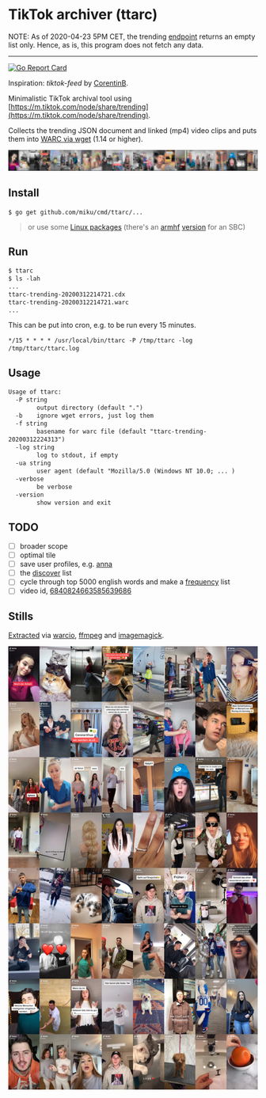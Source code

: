 # TikTok archiver (ttarc)

NOTE: As of 2020-04-23 5PM CET, the trending [endpoint](https://m.tiktok.com/node/share/trending) returns an empty list only. Hence, as is, this program does not fetch any data.

----

[![Go Report Card](https://goreportcard.com/badge/github.com/miku/ttarc)](https://goreportcard.com/report/github.com/miku/ttarc)

Inspiration: *tiktok-feed* by [CorentinB](https://github.com/CorentinB/).

Minimalistic TikTok archival tool using
[https://m.tiktok.com/node/share/trending](https://m.tiktok.com/node/share/trending).

Collects the trending JSON document and linked (mp4) video clips and puts them
into [WARC via
wget](https://www.archiveteam.org/index.php?title=Wget_with_WARC_output) (1.14
or higher).

![](static/pix.png)


## Install

```
$ go get github.com/miku/cmd/ttarc/...
```

> or use some [Linux packages](https://github.com/miku/ttarc/releases) (there's
> an [armhf](https://askubuntu.com/a/518182/5079) [version](https://github.com/miku/ttarc/releases/download/v0.1.1/ttarc_0.1.1_armhf.deb) for an SBC)

## Run

```
$ ttarc
$ ls -lah
...
ttarc-trending-20200312214721.cdx
ttarc-trending-20200312214721.warc
...
```

This can be put into cron, e.g. to be run every 15 minutes.

```cron
*/15 * * * * /usr/local/bin/ttarc -P /tmp/ttarc -log /tmp/ttarc/ttarc.log
```

## Usage

```
Usage of ttarc:
  -P string
        output directory (default ".")
  -b    ignore wget errors, just log them
  -f string
        basename for warc file (default "ttarc-trending-20200312224313")
  -log string
        log to stdout, if empty
  -ua string
        user agent (default "Mozilla/5.0 (Windows NT 10.0; ... )
  -verbose
        be verbose
  -version
        show version and exit
```

## TODO

* [ ] broader scope
* [ ] optimal tile
* [ ] save user profiles, e.g. [anna](https://www.tiktok.com/node/share/user/@anna)
* [ ] the [discover](https://www.tiktok.com/node/share/discover) list
* [ ] cycle through top 5000 english words and make a [frequency](https://www.tiktok.com/node/share/tag/frequency) list
* [ ] video id, [6840824663585639686](https://www.tiktok.com/@lzz03/video/6840824663585639686)

## Stills

[Extracted](extra/stills/videostills.py) via
[warcio](https://github.com/webrecorder/warcio),
[ffmpeg](https://www.ffmpeg.org/) and [imagemagick](https://imagemagick.org/).

![](static/output10.png)

